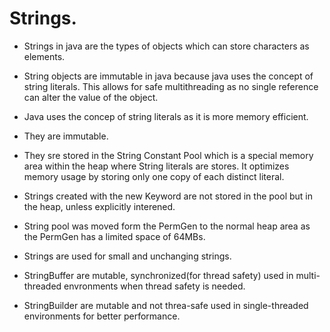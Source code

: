 # Strings.

- Strings in java are the types of objects which can store characters as elements.

- String objects are immutable in java because java uses the concept of string literals. This allows for safe multithreading as no single reference can alter the value of the object.

- Java uses the concep of string literals as it is more memory efficient.

- They are immutable.

- They sre stored in the String Constant Pool which is a special memory area within the heap where String literals are stores. It optimizes memory usage by storing only one copy of each distinct literal.

- Strings created with the new Keyword are not stored in the pool but in the heap, unless explicitly interened.

- String pool was moved form the PermGen to the normal heap area as the PermGen has a limited space of 64MBs.

- Strings are used for small and unchanging strings.
- StringBuffer are mutable, synchronized(for thread safety) used in multi-threaded envronments when thread safety is needed.
- StringBuilder are mutable and not threa-safe used in single-threaded environments for better performance.